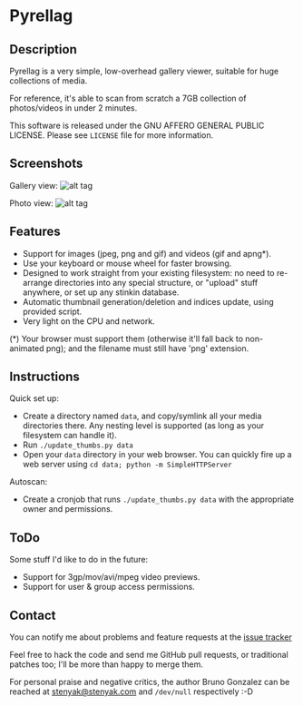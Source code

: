 Pyrellag
========

Description
-----------

Pyrellag is a very simple, low-overhead gallery viewer, suitable for huge collections of media.

For reference, it's able to scan from scratch a 7GB collection of photos/videos in under 2 minutes.

This software is released under the GNU AFFERO GENERAL PUBLIC LICENSE. Please see `LICENSE` file for more information.

Screenshots
-----------

Gallery view:
![alt tag](https://raw.github.com/stenyak/pyrellag/master/gallery_view.png)


Photo view:
![alt tag](https://raw.github.com/stenyak/pyrellag/master/photo_view.png)

Features
--------

 - Support for images (jpeg, png and gif) and videos (gif and apng*).
 - Use your keyboard or mouse wheel for faster browsing.
 - Designed to work straight from your existing filesystem: no need to re-arrange directories into any special structure, or "upload" stuff anywhere, or set up any stinkin database.
 - Automatic thumbnail generation/deletion and indices update, using provided script.
 - Very light on the CPU and network.

(*) Your browser must support them (otherwise it'll fall back to non-animated png); and the filename must still have 'png' extension.

Instructions
------------

Quick set up:
 - Create a directory named `data`, and copy/symlink all your media directories there. Any nesting level is supported (as long as your filesystem can handle it).
 - Run `./update_thumbs.py data`
 - Open your `data` directory in your web browser. You can quickly fire up a web server using `cd data; python -m SimpleHTTPServer`


Autoscan:
 - Create a cronjob that runs `./update_thumbs.py data` with the appropriate owner and permissions.


ToDo
----

Some stuff I'd like to do in the future:
 - Support for 3gp/mov/avi/mpeg video previews.
 - Support for user & group access permissions.

Contact
-------

You can notify me about problems and feature requests at the [issue tracker](https://github.com/stenyak/pyrellag/issues)

Feel free to hack the code and send me GitHub pull requests, or traditional patches too; I'll be more than happy to merge them.

For personal praise and negative critics, the author Bruno Gonzalez can be reached at [stenyak@stenyak.com](mailto:stenyak@stenyak.com) and `/dev/null` respectively :-D


